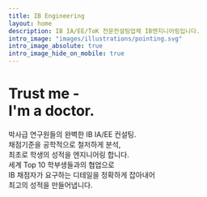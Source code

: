 ```yaml
---
title: IB Engineering
layout: home
description: IB IA/EE/ToK 전문컨설팅업체 IB엔지니어링입니다.
intro_image: "images/illustrations/pointing.svg"
intro_image_absolute: true
intro_image_hide_on_mobile: true
---
```


# Trust me - <br/> I'm a doctor.

박사급 연구원들의 완벽한 IB IA/EE 컨설팅. <br> 채점기준을 공학적으로 철저하게 분석, <br> 최초로 학생의 성적을 엔지니어링 합니다. <br> 세계 Top 10 학부생들과의 협업으로 <br> IB 채점자가 요구하는 디테일을 정확하게 잡아내어 <br>최고의 성적을 만들어냅니다.
